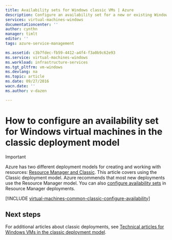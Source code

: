 ```yaml
---
title: Availability sets for Windows classic VMs | Azure
description: Configure an availability set for a new or existing Windows virtual machine in the classic deployment model using the Azure portal and Azure PowerShell.
services: virtual-machines-windows
documentationcenter: ''
author: cynthn
manager: timlt
editor: ''
tags: azure-service-management

ms.assetid: c3b7fdec-fb59-4412-a4f4-f3a0b9c62e93
ms.service: virtual-machines-windows
ms.workload: infrastructure-services
ms.tgt_pltfrm: vm-windows
ms.devlang: na
ms.topic: article
ms.date: 09/27/2016
wacn.date: ''
ms.author: v-dazen

---
```

# How to configure an availability set for Windows virtual machines in the classic deployment model
> [!IMPORTANT] 
> Azure has two different deployment models for creating and working with resources: [Resource Manager and Classic](../../../resource-manager-deployment-model.md). This article covers using the Classic deployment model. Azure recommends that most new deployments use the Resource Manager model. You can also [configure availability sets](../create-availability-set.md?toc=%2fvirtual-machines%2fwindows%2ftoc.json) in Resource Manager deployments.

[!INCLUDE [virtual-machines-common-classic-configure-availability](../../../../includes/virtual-machines-common-classic-configure-availability.md)]

## Next steps
For additional articles about classic deployments, see [Technical articles for Windows VMs in the classic deployment model](../../virtual-machines-windows-index.md?toc=%2fvirtual-machines%2fwindows%2ftoc.json).
